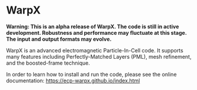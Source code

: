 # WarpX

**Warning: This is an alpha release of WarpX. The code is still in active development. Robustness and performance may fluctuate at this stage. The input and output formats may evolve.**

WarpX is an advanced electromagnetic Particle-In-Cell code.
It supports many features including Perfectly-Matched Layers (PML), mesh refinement, and the boosted-frame technique.

In order to learn how to install and run the code, please see the online documentation: https://ecp-warpx.github.io/index.html

